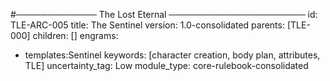 #───────────── The Lost Eternal ──────────────────────
id: TLE-ARC-005
title: The Sentinel
version: 1.0-consolidated
parents: [TLE-000]
children: []
engrams:
 - templates:Sentinel
keywords: [character creation, body plan, attributes, TLE]
uncertainty_tag: Low
module_type: core-rulebook-consolidated